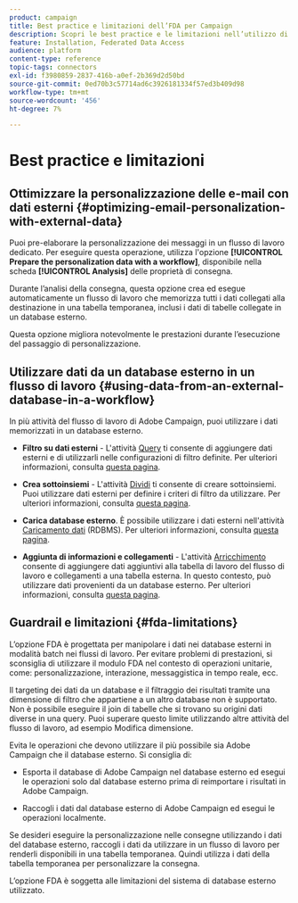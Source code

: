 ```yaml
---
product: campaign
title: Best practice e limitazioni dell’FDA per Campaign
description: Scopri le best practice e le limitazioni nell’utilizzo di un database esterno (FDA)
feature: Installation, Federated Data Access
audience: platform
content-type: reference
topic-tags: connectors
exl-id: f3980859-2837-416b-a0ef-2b369d2d50bd
source-git-commit: 0ed70b3c57714ad6c3926181334f57ed3b409d98
workflow-type: tm+mt
source-wordcount: '456'
ht-degree: 7%

---
```


# Best practice e limitazioni



## Ottimizzare la personalizzazione delle e-mail con dati esterni {#optimizing-email-personalization-with-external-data}

Puoi pre-elaborare la personalizzazione dei messaggi in un flusso di lavoro dedicato. Per eseguire questa operazione, utilizza l&#39;opzione **[!UICONTROL Prepare the personalization data with a workflow]**, disponibile nella scheda **[!UICONTROL Analysis]** delle proprietà di consegna.

Durante l’analisi della consegna, questa opzione crea ed esegue automaticamente un flusso di lavoro che memorizza tutti i dati collegati alla destinazione in una tabella temporanea, inclusi i dati di tabelle collegate in un database esterno.

Questa opzione migliora notevolmente le prestazioni durante l’esecuzione del passaggio di personalizzazione.

## Utilizzare dati da un database esterno in un flusso di lavoro {#using-data-from-an-external-database-in-a-workflow}

In più attività del flusso di lavoro di Adobe Campaign, puoi utilizzare i dati memorizzati in un database esterno.

* **Filtro su dati esterni** - L&#39;attività [Query](../../workflow/using/targeting-data.md#selecting-data) ti consente di aggiungere dati esterni e di utilizzarli nelle configurazioni di filtro definite. Per ulteriori informazioni, consulta [questa pagina](../../workflow/using/targeting-data.md#selecting-data).

* **Crea sottoinsiemi** - L&#39;attività [Dividi](../../workflow/using/split.md) ti consente di creare sottoinsiemi. Puoi utilizzare dati esterni per definire i criteri di filtro da utilizzare. Per ulteriori informazioni, consulta [questa pagina](../../workflow/using/split.md).

* **Carica database esterno**. È possibile utilizzare i dati esterni nell&#39;attività [Caricamento dati](../../workflow/using/data-loading-rdbms.md) (RDBMS). Per ulteriori informazioni, consulta [questa pagina](../../workflow/using/data-loading-rdbms.md).

* **Aggiunta di informazioni e collegamenti** - L&#39;attività [Arricchimento](../../workflow/using/enrichment.md) consente di aggiungere dati aggiuntivi alla tabella di lavoro del flusso di lavoro e collegamenti a una tabella esterna. In questo contesto, può utilizzare dati provenienti da un database esterno. Per ulteriori informazioni, consulta [questa pagina](../../workflow/using/enrichment.md).

## Guardrail e limitazioni {#fda-limitations}

L’opzione FDA è progettata per manipolare i dati nei database esterni in modalità batch nei flussi di lavoro. Per evitare problemi di prestazioni, si sconsiglia di utilizzare il modulo FDA nel contesto di operazioni unitarie, come: personalizzazione, interazione, messaggistica in tempo reale, ecc.

Il targeting dei dati da un database e il filtraggio dei risultati tramite una dimensione di filtro che appartiene a un altro database non è supportato. Non è possibile eseguire il join di tabelle che si trovano su origini dati diverse in una query. Puoi superare questo limite utilizzando altre attività del flusso di lavoro, ad esempio Modifica dimensione.

Evita le operazioni che devono utilizzare il più possibile sia Adobe Campaign che il database esterno. Si consiglia di:

* Esporta il database di Adobe Campaign nel database esterno ed esegui le operazioni solo dal database esterno prima di reimportare i risultati in Adobe Campaign.

* Raccogli i dati dal database esterno di Adobe Campaign ed esegui le operazioni localmente.

Se desideri eseguire la personalizzazione nelle consegne utilizzando i dati del database esterno, raccogli i dati da utilizzare in un flusso di lavoro per renderli disponibili in una tabella temporanea. Quindi utilizza i dati della tabella temporanea per personalizzare la consegna.

L’opzione FDA è soggetta alle limitazioni del sistema di database esterno utilizzato.
